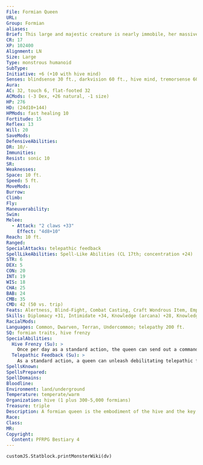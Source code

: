 ```yaml
---
File: Formian Queen
URL: 
Group: Formian
aliases: 
Brief: This large and majestic creature is nearly immobile, her massive abdomen swollen with her impending brood.
CR: 17
XP: 102400
Alignment: LN
Size: Large
Type: monstrous humanoid
SubType: 
Initiative: +6 (+10 with hive mind)
Senses: blindsense 30 ft., darkvision 60 ft., hive mind, tremorsense 60 ft.; Perception +35 (+39 with hive mind)
Aura: 
AC: 32, touch 6, flat-footed 32
ACMods: (-3 Dex, +26 natural, -1 size)
HP: 276
HD: (24d10+144)
HPMods: fast healing 10
Fortitude: 15
Reflex: 13
Will: 20
SaveMods: 
DefensiveAbilities: 
DR: 10/-
Immunities: 
Resist: sonic 10
SR: 
Weaknesses: 
Space: 10 ft.
Speed: 5 ft.
MoveMods: 
Burrow: 
Climb: 
Fly: 
Maneuverability: 
Swim: 
Melee: 
  - Attack: "2 claws +33"
    Effect: "4d8+10"
Reach: 10 ft.
Ranged: 
SpecialAttacks: telepathic feedback
SpellLikeAbilities: Spell-Like Abilities (CL 17th; concentration +24)  At Will-magic jar (other formians only), magic missile  1/day-invisibility, feeblemind (DC 21)  3/day-commune with nature, empowered cone of cold (DC 22), permanent image, quickened magic missile, repulsion (DC 23), teleport
STR: 6
DEX: 5
CON: 20
INT: 19
WIS: 18
CHA: 25
BAB: 24
CMB: 35
CMD: 42 (50 vs. trip)
Feats: Alertness, Blind-Fight, Combat Casting, Craft Wondrous Item, Empower Spell-Like Ability (cone of cold), Great Fortitude, Improved Initiative, Iron Will, Lightning Reflexes, Quicken Spell-Like Ability (magic missile), Spell Penetration, Toughness
Skills: Diplomacy +31, Intimidate +34, Knowledge (arcana) +28, Knowledge (nature) +28, Knowledge (dungeoneering) +12, Knowledge (engineering) +12, Knowledge (geography) +12, Knowledge (local) +12, Knowledge (planes) +12, Perception +35 (+39 with hive mind), Sense Motive +12, Spellcraft +28
RacialMods: 
Languages: Common, Dwarven, Terran, Undercommon; telepathy 200 ft.
SQ: formian traits, hive frenzy
SpecialAbilities:
  Hive Frenzy (Su): >
    Once per day as a standard action, the queen can send out a command to all formians within range of her telepathy. Those formians are affected as if by a haste spell (CL 20th).
  Telepathic Feedback (Su): >
    As a standard action, a queen can unleash debilitating telepathic feedback. Those within her telepathic range who are not members of her hive must succeed at a DC 29 Will save or take a -2 penalty on attack rolls, saving throws, ability checks, and skill checks for 1 minute. A creature that succeeds at the save cannot be affected by telepathic feedback for 24 hours. This is a mind-affecting effect. The save DC is Charisma-based.
SpellsKnown: 
SpellsPrepared: 
SpellDomains: 
Bloodline: 
Environment: land/underground
Temperature: temperate/warm
Organization: hive (1 plus 300-5,000 formians)
Treasure: triple
Description: A formian queen is the embodiment of the hive and the key to its success, as a hive's fate is tied to her ability to both populate it and successfully guide it. The formian queen does this while her massive body is bound to a central chamber dedicated to her nearly constant egg laying. The queen's enormous abdomen squeezes out egg after egg as she meets with her myrmarchs to plan defense, strategy, and trade negotiations. While the queen may be sheltered, she is not blind. When necessary, she possesses the minds of her children to see for herself what occurs beyond her central chamber, and more active queens use this ability to confront intruders directly.
Race: 
Class: 
MR: 
Copyright:
  Content: PFRPG Bestiary 4
---
```

```dataviewjs
customJS.Statblock.printMonsterWiki(dv)
```
